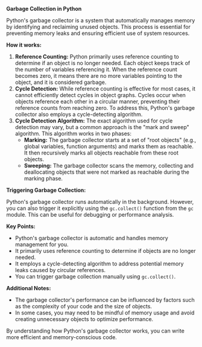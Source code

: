 **Garbage Collection in Python**

Python's garbage collector is a system that automatically manages memory by identifying and reclaiming unused objects. This process is essential for preventing memory leaks and ensuring efficient use of system resources.

**How it works:**

1. **Reference Counting:** Python primarily uses reference counting to determine if an object is no longer needed. Each object keeps track of the number of variables referencing it. When the reference count becomes zero, it means there are no more variables pointing to the object, and it is considered garbage.
2. **Cycle Detection:** While reference counting is effective for most cases, it cannot efficiently detect cycles in object graphs. Cycles occur when objects reference each other in a circular manner, preventing their reference counts from reaching zero. To address this, Python's garbage collector also employs a cycle-detecting algorithm.
3. **Cycle Detection Algorithm:** The exact algorithm used for cycle detection may vary, but a common approach is the "mark and sweep" algorithm. This algorithm works in two phases:
   - **Marking:** The garbage collector starts at a set of "root objects" (e.g., global variables, function arguments) and marks them as reachable. It then recursively marks all objects reachable from these root objects.
   - **Sweeping:** The garbage collector scans the memory, collecting and deallocating objects that were not marked as reachable during the marking phase.

**Triggering Garbage Collection:**

Python's garbage collector runs automatically in the background. However, you can also trigger it explicitly using the `gc.collect()` function from the `gc` module. This can be useful for debugging or performance analysis.

**Key Points:**

- Python's garbage collector is automatic and handles memory management for you.
- It primarily uses reference counting to determine if objects are no longer needed.
- It employs a cycle-detecting algorithm to address potential memory leaks caused by circular references.
- You can trigger garbage collection manually using `gc.collect()`.

**Additional Notes:**

- The garbage collector's performance can be influenced by factors such as the complexity of your code and the size of objects.
- In some cases, you may need to be mindful of memory usage and avoid creating unnecessary objects to optimize performance.

By understanding how Python's garbage collector works, you can write more efficient and memory-conscious code.
